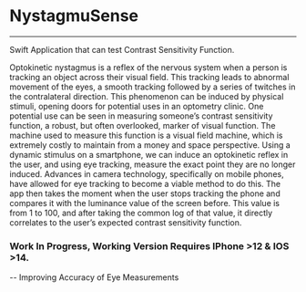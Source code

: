 # NystagmuSense

--- 

Swift Application that can test Contrast Sensitivity Function.

Optokinetic nystagmus is a reflex of the nervous system when a person is tracking an object‬
‭across their visual field. This tracking leads to abnormal movement of the eyes, a smooth tracking‬
‭followed by a series of twitches in the contralateral direction. This phenomenon can be induced by‬
‭physical stimuli, opening doors for potential uses in an optometry clinic. One potential use can be seen in‬
‭measuring someone’s contrast sensitivity function, a robust, but often overlooked, marker of visual‬
‭function. The machine used to measure this function is a visual field machine, which is extremely costly‬
‭to maintain from a money and space perspective. Using a dynamic stimulus on a smartphone, we can‬
‭induce an optokinetic reflex in the user, and using eye tracking, measure the exact point they are no longer‬
‭induced. Advances in camera technology, specifically on mobile phones, have allowed for eye tracking to‬
‭become a viable method to do this. The app then takes the moment when the user stops tracking the‬
‭phone and compares it with the luminance value of the screen before. This value is from 1 to 100, and‬
‭after taking the common log of that value, it directly correlates to the user’s expected contrast sensitivity‬
‭function.‬


### Work In Progress, Working Version Requires IPhone >12 & IOS >14. 
-- 
Improving Accuracy of Eye Measurements
